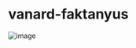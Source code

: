 # vanard-faktanyus

![image](https://user-images.githubusercontent.com/25784574/69569547-748a2680-0ff0-11ea-8e37-aa8516abca79.png)

